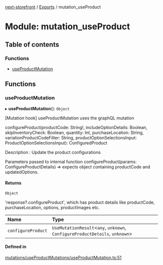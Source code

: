 [next-storefront](../README.md) / [Exports](../modules.md) / mutation_useProduct

# Module: mutation_useProduct

## Table of contents

### Functions

- [useProductMutation](mutation_useProduct.md#useproductmutation)

## Functions

### useProductMutation

▸ **useProductMutation**(): `Object`

[Mutation hook] useProductMutation uses the graphQL mutation

</b>configureProduct(productCode: String!, includeOptionDetails: Boolean, skipInventoryCheck: Boolean, quantity: Int, purchaseLocation: String, variationProductCodeFilter: String, productOptionSelectionsInput: ProductOptionSelectionsInput): ConfiguredProduct</b>

Description : Update the product configurations

Parameters passed to internal function configureProduct(params: ConfigureProductDetails) => expects object containing productCode and updatedOptions.

#### Returns

`Object`

'response?.configureProduct', which has product details like productCode, purchaseLocation, options, productImages etc.

| Name               | Type                                                                         |
| :----------------- | :--------------------------------------------------------------------------- |
| `configureProduct` | `UseMutationResult`<`any`, `unknown`, `ConfigureProductDetails`, `unknown`\> |

#### Defined in

[mutations/useProductMutations/useProductMutation.ts:51](https://github.com/KiboSoftware/nextjs-storefront/blob/98414f4/hooks/mutations/useProductMutations/useProductMutation.ts#L51)
